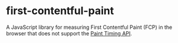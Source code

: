 # first-contentful-paint

A JavaScript library for measuring First Contentful Paint (FCP) in the browser
that does not support the [Paint Timing API](https://w3c.github.io/paint-timing/).
